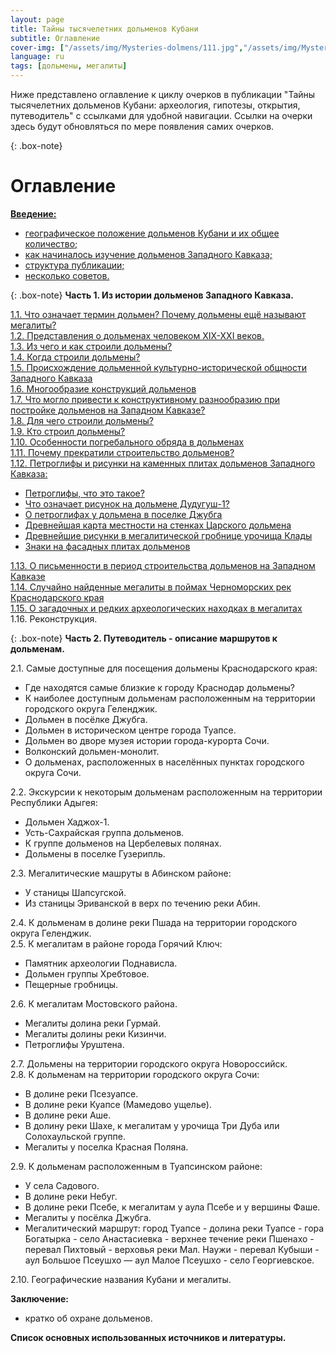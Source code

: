 ```yaml
---
layout: page
title: Тайны тысячелетних дольменов Кубани
subtitle: Оглавление
cover-img: ["/assets/img/Mysteries-dolmens/111.jpg","/assets/img/Mysteries-dolmens/222.jpg"]
language: ru
tags: [дольмены, мегалиты]
---
```

Ниже представлено оглавление к циклу очерков в публикации "Тайны тысячелетних дольменов Кубани: археология, гипотезы, открытия, путеводитель" с ссылками для удобной навигации.
Ссылки на очерки здесь будут обновляться по мере появления самих очерков.

{: .box-note}
# Оглавление

[**Введение:**](https://viktor-dnk.github.io/mysteries-dolmens-intro/)  
- [географическое положение дольменов Кубани и их общее количество;](https://viktor-dnk.github.io/mysteries-dolmens-intro/#%D0%B2%D0%B2%D0%B5%D0%B4%D0%B5%D0%BD%D0%B8%D0%B51)
- [как начиналось изучение дольменов Западного Кавказа;](https://viktor-dnk.github.io/mysteries-dolmens-intro/#%D0%B2%D0%B2%D0%B5%D0%B4%D0%B5%D0%BD%D0%B8%D0%B52)
- [структура публикации;](https://viktor-dnk.github.io/mysteries-dolmens-intro/#%D0%B2%D0%B2%D0%B5%D0%B4%D0%B5%D0%BD%D0%B8%D0%B53)
- [несколько советов.](https://viktor-dnk.github.io/mysteries-dolmens-intro/#%D0%B2%D0%B2%D0%B5%D0%B4%D0%B5%D0%BD%D0%B8%D0%B54)

{: .box-note}
**Часть 1. Из истории дольменов Западного Кавказа.**

[1.1. Что означает термин дольмен? Почему дольмены ещё называют мегалиты?](https://viktor-dnk.github.io/ch1p1/)  
[1.2. Представления о дольменах человеком ХIХ-ХХI веков.](https://viktor-dnk.github.io/ch1p2/)  
[1.3. Из чего и как строили дольмены?](https://viktor-dnk.github.io/ch1p3/)  
[1.4. Когда строили дольмены?](https://viktor-dnk.github.io/ch1p4/)  
[1.5. Происхождение дольменной культурно-исторической общности Западного Кавказа](https://viktor-dnk.github.io/ch1p5/)    
[1.6. Многообразие конструкций дольменов](https://viktor-dnk.github.io/ch1p6/)  
[1.7. Что могло привести к конструктивному разнообразию при постройке дольменов на Западном Кавказе?](https://viktor-dnk.github.io/ch1p7/)  
[1.8. Для чего строили дольмены?](https://viktor-dnk.github.io/ch1p8/)  
[1.9. Кто строил дольмены?](https://viktor-dnk.github.io/ch1p9/)  
[1.10. Особенности погребального обряда в дольменах](https://viktor-dnk.github.io/ch1p10/)  
[1.11. Почему прекратили строительство дольменов?](https://viktor-dnk.github.io/ch1p11/)  
[1.12. Петроглифы и рисунки на каменных плитах дольменов Западного Кавказа:](https://viktor-dnk.github.io/ch1p12/)  
- [Петроглифы, что это такое?](https://viktor-dnk.github.io/ch1p12/#petr1)  
- [Что означает рисунок на дольмене Дудугуш-1?](https://viktor-dnk.github.io/ch1p12/#petr2)  
- [О петроглифах у дольмена в поселке Джубга](https://viktor-dnk.github.io/ch1p12/#petr3)  
- [Древнейшая карта местности на стенках Царского дольмена](https://viktor-dnk.github.io/ch1p12/#petr4)  
- [Древнейшие рисунки в мегалитической гробнице урочища Клады](https://viktor-dnk.github.io/ch1p12/#petr5)  
- [Знаки на фасадных плитах дольменов](https://viktor-dnk.github.io/ch1p12/#petr6)  

[1.13. О письменности в период строительства дольменов на Западном Кавказе](https://viktor-dnk.github.io/ch1p13/)  
[1.14. Случайно найденные мегалиты в поймах Черноморских рек Краснодарского края](https://viktor-dnk.github.io/ch1p14/)  
[1.15. О загадочных и редких археологических находках в мегалитах](https://viktor-dnk.github.io/ch1p15/)  
1.16. Реконструкция.  

{: .box-note}
**Часть 2. Путеводитель - описание маршрутов к дольменам.**

2.1. Самые доступные для посещения дольмены Краснодарского края:  
- Где находятся самые близкие к городу Краснодар дольмены?  
- К наиболее доступным дольменам расположенным на территории городского округа Геленджик.  
- Дольмен в посёлке Джубга.  
- Дольмен в историческом центре города Туапсе.  
- Дольмен во дворе музея истории города-курорта Сочи.  
- Волконский дольмен-монолит.  
- О дольменах, расположенных в населённых пунктах городского округа Сочи.  

2.2. Экскурсии к некоторым дольменам расположенным на территории Республики Адыгея:  
- Дольмен Хаджох-1.  
- Усть-Сахрайская группа дольменов.  
- К группе дольменов на Цербелевых полянах.  
- Дольмены в поселке Гузерипль.  

2.3. Мегалитические машруты в Абинском районе:  
- У станицы Шапсугской.  
- Из станицы Эриванской в верх по течению реки Абин.  

2.4. К дольменам в долине реки Пшада на территории городского округа Геленджик.  
2.5. К мегалитам в районе города Горячий Ключ:  
- Памятник археологии Поднависла.  
- Дольмен группы Хребтовое.  
- Пещерные гробницы.  

2.6. К мегалитам Мостовского района.  
- Мегалиты долина реки Гурмай.  
- Мегалиты долины реки Кизинчи.  
- Петроглифы Уруштена.  

2.7. Дольмены на  территории городского округа Новороссийск.  
2.8. К дольменам на территории городского округа Сочи:  
- В долине реки Псезуапсе.  
- В долине реки Куапсе (Мамедово ущелье).  
-  В долине реки Аше.  
- В долину реки Шахе, к мегалитам у урочища Три Дуба или Солохаульской группе.  
- Мегалиты у поселка Красная Поляна.  

2.9. К дольменам расположенным в Туапсинском районе:  
- У села Садового.  
- В долине реки Небуг.  
- В долине реки Псебе, к мегалитам у аула Псебе и у вершины Фаше.  
- Мегалиты у посёлка Джубга.  
- Мегалитический маршрут: город Туапсе - долина реки Туапсе - гора Богатырка - село Анастасиевка - верхнее течение реки Пшенахо - перевал Пихтовый - верховья реки Мал. Наужи - перевал Кубыши - аул Большое Псеушхо — аул Малое Псеушхо - село Георгиевское.  

2.10. Географические названия Кубани и мегалиты.

**Заключение:**  
- кратко об охране дольменов.  

**Список основных использованных источников и литературы.**
